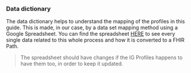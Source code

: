 ### Data dictionary 

The data dictionary helps to understand the mapping of the profiles in this guide. This is made, in our case, by a data set mapping method using a Google Spreadsheet. You can find the spreadsheet [HERE](https://docs.google.com/spreadsheets/d/1pbm50B8rqJOl1nNs7D_xBQYhQwzaC490f6sPJQThQ2k/edit#gid=0) to see every single data related to this whole process and how it is converted to a FHIR Path. 
> The spreadsheet should have changes if the IG Profiles happens to have them too, in order to keep it updated. 